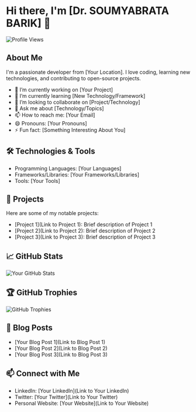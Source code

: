 # Hi there, I'm [Dr. SOUMYABRATA BARIK] 👋

![Profile Views](https://komarev.com/ghpvc/?username=yourusername&color=brightgreen)

## About Me
I'm a passionate developer from [Your Location]. I love coding, learning new technologies, and contributing to open-source projects.

- 🔭 I’m currently working on [Your Project]
- 🌱 I’m currently learning [New Technology/Framework]
- 👯 I’m looking to collaborate on [Project/Technology]
- 💬 Ask me about [Technology/Topics]
- 📫 How to reach me: [Your Email]
- 😄 Pronouns: [Your Pronouns]
- ⚡ Fun fact: [Something Interesting About You]

## 🛠️ Technologies & Tools
- Programming Languages: [Your Languages]
- Frameworks/Libraries: [Your Frameworks/Libraries]
- Tools: [Your Tools]

## 🚀 Projects
Here are some of my notable projects:

- [Project 1](Link to Project 1): Brief description of Project 1
- [Project 2](Link to Project 2): Brief description of Project 2
- [Project 3](Link to Project 3): Brief description of Project 3

## 📈 GitHub Stats
![Your GitHub Stats](https://github-readme-stats.vercel.app/api?username=yourusername&show_icons=true&hide=issues&count_private=true&theme=radical)

## 🏆 GitHub Trophies
![GitHub Trophies](https://github-profile-trophy.vercel.app/?username=yourusername&theme=radical&no-bg=true)

## 📝 Blog Posts
- [Your Blog Post 1](Link to Blog Post 1)
- [Your Blog Post 2](Link to Blog Post 2)
- [Your Blog Post 3](Link to Blog Post 3)

## 📫 Connect with Me
- LinkedIn: [Your LinkedIn](Link to Your LinkedIn)
- Twitter: [Your Twitter](Link to Your Twitter)
- Personal Website: [Your Website](Link to Your Website)
